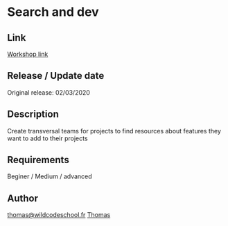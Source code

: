 # Search and dev

## Link
[Workshop link](https://wildcodeschool.github.io/search-and-dev/)

## Release / Update date

Original release: 02/03/2020

## Description
Create transversal teams for projects to find resources about features they want to add to their projects

## Requirements
Beginer / Medium / advanced

## Author
thomas@wildcodeschool.fr
[Thomas](https://app.slack.com/client/T6SG2QGG2/CHRM3GMNH/user_profile/U96SV3Q1W)
